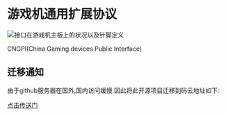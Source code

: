 # 游戏机通用扩展协议
![接口在游戏机主板上的状况以及针脚定义](logo/CNGPIV1.png)

CNGPI(China Gaming devices Public Interface)


## 迁移通知

由于github服务器在国外,国内访问缓慢.因此将此开源项目迁移到码云地址如下:

[点击传送门](https://gitee.com/xsharkx/CNGPI)